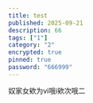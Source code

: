 ```yaml
---
title: test
published: 2025-09-21
description: 66
tags: ["1"]
category: "2"
encrypted: true
pinned: true
password: "666999"
---
```


奴家女欸为vi哦i欸次哦二